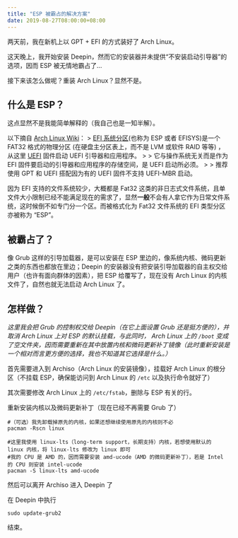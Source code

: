 ```yaml
---
title: "ESP 被霸占的解决方案"
date: 2019-08-27T08:00:00+08:00
---
```


两天前，我在新机上以 GPT + EFI 的方式装好了 Arch Linux。

这天晚上，我开始安装 Deepin，然而它的安装器并未提供“不安装启动引导器”的选项，因而 ESP 被无情地霸占了…

接下来该怎么做呢？重装 Arch Linux？显然不是。

## 什么是 ESP？
这点显然不是我能简单解释的（我自己也是一知半解）。

以下摘自 [Arch Linux Wiki](https://wiki.archlinux.org/index.php/EFI_system_partition_(%E7%AE%80%E4%BD%93%E4%B8%AD%E6%96%87))： > [EFI 系统分区](https://en.wikipedia.org/wiki/EFI_System_partition)(也称为 ESP 或者 EFISYS)是一个 FAT32 格式的物理分区 (在硬盘主分区表上，而不是 LVM 或软件 RAID 等等) ，从这里 [UEFI](https://wiki.archlinux.org/index.php/UEFI) 固件启动 UEFI 引导器和应用程序。 > > 它与操作系统无关而是作为 EFI 固件要启动的引导器和应用程序的存储空间，是 UEFI 启动所必须。 > > 推荐使用 GPT 和 UEFI 搭配因为有的 UEFI 固件不支持 UEFI-MBR 启动。

因为 EFI 支持的文件系统较少，大概都是 Fat32 这类的非日志式文件系统，且单文件大小限制已经不能满足现在的需求了，显然**一般**不会有人拿它作为日常文件系统，这时候倒不如专门分一个区。而被格式化为 Fat32 文件系统的 EFI 类型分区亦被称为 “ESP”。

## 被霸占了？
像 Grub 这样的引导加载器，是可以安装在 ESP 里边的，像系统内核、微码更新之类的东西也都放在里边；Deepin 的安装器没有把安装引导加载器的自主权交给用户（也许有面向群体的因素），把 ESP 给覆写了，现在没有 Arch Linux 的内核文件了，自然也就无法启动 Arch Linux 了。

## 怎样做？
*这里我会把 Grub 的控制权交给 Deepin（在它上面设置 Grub 还是挺方便的），并取消 Arch Linux 上对 ESP 的默认挂载，与此同时， Arch Linux 上的 `/boot` 变成了空文件夹，因而需要重新在其中放置内核和微码更新补丁镜像（此时重新安装是一个相对而言更方便的选择，我也不知道其它选择是什么。）*

首先需要进入到 Archiso（Arch Linux 的安装镜像），挂载好 Arch Linux 的根分区（不挂载 ESP，确保能访问到 Arch Linux 的 `/etc` 以及执行命令就好了）

其次需要修改 Arch Linux 上的 `/etc/fstab`，删除与 ESP 有关的行。

重新安装内核以及微码更新补丁（现在已经不再需要 Grub 了）

``` shell
#（可选）我先卸载掉原先的内核，如果还想继续使用原先的内核则不必
pacman -Rscn linux

#这里我使用 linux-lts（long-term support，长期支持）内核，若想使用默认的 linux 内核，将 linux-lts 修改为 linux 即可
#我的 CPU 是 AMD 的，因而需要安装 amd-ucode（AMD 的微码更新补丁），若是 Intel 的 CPU 则安装 intel-ucode
pacman -S linux-lts amd-ucode
```

然后可以离开 Archiso 进入 Deepin 了

在 Deepin 中执行

``` shell
sudo update-grub2
```

结束。
